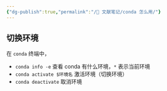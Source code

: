 ```yaml
---
{"dg-publish":true,"permalink":"/🌿 文献笔记/conda 怎么用/"}
---
```



## 切换环境

在 `conda` 终端中，

- `conda info -e` 查看 conda 有什么环境，`*` 表示当前环境
- `conda activate $环境名` 激活环境（切换环境）
- `conda deactivate` 取消环境
